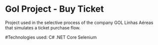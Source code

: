 # Gol Project - Buy Ticket
Project used in the selective process of the company GOL Linhas Aéreas that simulates a ticket purchase flow.

#Technologies used:
C#
.NET Core
Selenium
